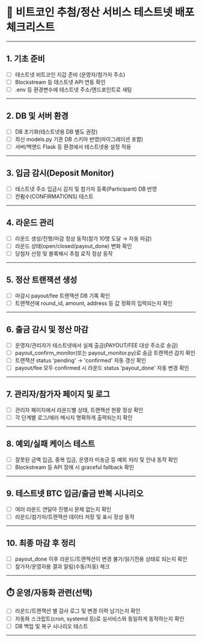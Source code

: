 # 📝 비트코인 추첨/정산 서비스 테스트넷 배포 체크리스트

---

## 1. **기초 준비**

- [ ] 테스트넷 비트코인 지갑 준비 (운영자/참가자 주소)
- [ ] Blockstream 등 테스트넷 API 연동 확인
- [ ] .env 등 환경변수에 테스트넷 주소/엔드포인트로 세팅

---

## 2. **DB 및 서버 환경**

- [ ] DB 초기화(테스트넷용 DB 별도 권장)
- [ ] 최신 models.py 기준 DB 스키마 반영(마이그레이션 포함)
- [ ] 서버/백엔드 Flask 등 환경에서 테스트넷용 설정 적용

---

## 3. **입금 감시(Deposit Monitor)**

- [ ] 테스트넷 주소 입금시 감지 및 참가자 등록(Participant) DB 반영
- [ ] 컨펌수(CONFIRMATIONS) 테스트

---

## 4. **라운드 관리**

- [ ] 라운드 생성/진행/마감 정상 동작(참가 10명 도달 → 자동 마감)
- [ ] 라운드 상태(open/closed/payout_done) 변화 확인
- [ ] 당첨자 선정 및 블록해시 추첨 로직 정상 동작

---

## 5. **정산 트랜잭션 생성**

- [ ] 마감시 payout/fee 트랜잭션 DB 기록 확인
- [ ] 트랜잭션에 round_id, amount, address 등 값 정확히 입력되는지 확인

---

## 6. **출금 감시 및 정산 마감**

- [ ] 운영자/관리자가 테스트넷에서 실제 출금(PAYOUT/FEE 대상 주소로 송금)
- [ ] payout_confirm_monitor(또는 payout_monitor.py)로 송금 트랜잭션 감지 확인
- [ ] 트랜잭션 status 'pending' → 'confirmed' 자동 갱신 확인
- [ ] payout/fee 모두 confirmed 시 라운드 status 'payout_done' 자동 변경 확인

---

## 7. **관리자/참가자 페이지 및 로그**

- [ ] 관리자 페이지에서 라운드별 상태, 트랜잭션 현황 정상 확인
- [ ] 각 단계별 로그/에러 메시지 명확하게 출력되는지 확인

---

## 8. **예외/실패 케이스 테스트**

- [ ] 잘못된 금액 입금, 중복 입금, 운영자 미송금 등 예외 처리 및 안내 동작 확인
- [ ] Blockstream 등 API 장애 시 graceful fallback 확인

---

## 9. **테스트넷 BTC 입금/출금 반복 시나리오**

- [ ] 여러 라운드 연달아 진행시 문제 없는지 확인
- [ ] 라운드/참가자/트랜잭션 데이터 저장 및 표시 정상 동작

---

## 10. **최종 마감 후 정리**

- [ ] payout_done 이후 라운드/트랜잭션이 변경 불가/읽기전용 상태로 되는지 확인
- [ ] 참가자/운영자용 결과 알림(수동/자동) 체크

---

## ⏱️ **운영/자동화 관련(선택)**

- [ ] 라운드/트랜잭션 별 감사 로그 및 변경 이력 남기는지 확인
- [ ] 자동화 스크립트(cron, systemd 등)로 실서비스와 동일하게 동작하는지 확인
- [ ] DB 백업 및 복구 시나리오 테스트

---
